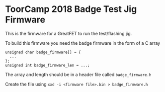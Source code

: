# ToorCamp 2018 Badge Test Jig Firmware

This is the firmware for a GreatFET to run the test/flashing jig.

To build this firmware you need the badge firmware in the form of a C array
```
unsigned char badge_firmware[] = {
  ...
};
unsigned int badge_firmware_len = ...;
```
The array and length should be in a header file called `badge_firmware.h`

Create the file using `xxd -i <firmware file>.bin > badge_firmware.h`

